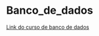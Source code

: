 # Banco_de_dados

[Link do curso de banco de dados](https://www.youtube.com/watch?v=wS0pejrkusU&list=PLJIP7GdByOyvpQ7EbzucVHocSAG7_EZQZ&index=3)